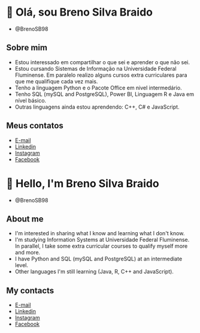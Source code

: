 # 👋 Olá, sou Breno Silva Braido
- @BrenoSB98

## Sobre mim
- Estou interessado em compartilhar o que sei e aprender o que não sei.
- Estou cursando Sistemas de Informação na Universidade Federal Fluminense. Em paralelo realizo alguns cursos extra curriculares para que me qualifique cada vez mais.
- Tenho a linguagem Python e o Pacote Office em nivel intermedário.
- Tenho SQL (mySQL and PostgreSQL), Power BI, Linguagem R e Java em nível básico. 
- Outras linguagens ainda estou aprendendo: C++, C# e JavaScript.

## Meus contatos
- [E-mail](brenosilvabraido1998@gmail.com)
- [Linkedin](https://www.linkedin.com/in/breno-silva-braido-a03767156/)
- [Instagram](https://www.instagram.com/bbraido2/)
- [Facebook](https://www.facebook.com/Breno.Braido1998)


# 👋 Hello, I'm Breno Silva Braido
- @BrenoSB98

## About me
- I'm interested in sharing what I know and learning what I don't know.
- I'm studying Information Systems at Universidade Federal Fluminense. In parallel, I take some extra curricular courses to qualify myself more and more.
- I have Python and SQL (mySQL and PostgreSQL) at an intermediate level.
- Other languages I'm still learning (Java, R, C++ and JavaScript).

## My contacts
- [E-mail](brenosilvabraido1998@gmail.com)
- [Linkedin](https://www.linkedin.com/in/breno-silva-braido-a03767156/)
- [Instagram](https://www.instagram.com/bbraido2/)
- [Facebook](https://www.facebook.com/Breno.Braido1998)

<!---
BrenoSB98/BrenoSB98 is a ✨ special ✨ repository because its `README.md` (this file) appears on your GitHub profile.
You can click the Preview link to take a look at your changes.
--->

